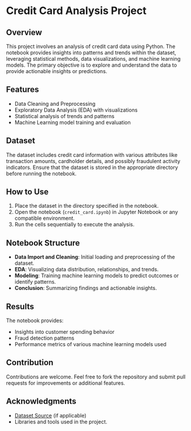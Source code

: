 # Credit Card Analysis Project

## Overview
This project involves an analysis of credit card data using Python. The notebook provides insights into patterns and trends within the dataset, leveraging statistical methods, data visualizations, and machine learning models. The primary objective is to explore and understand the data to provide actionable insights or predictions.

## Features
- Data Cleaning and Preprocessing
- Exploratory Data Analysis (EDA) with visualizations
- Statistical analysis of trends and patterns
- Machine Learning model training and evaluation

## Dataset
The dataset includes credit card information with various attributes like transaction amounts, cardholder details, and possibly fraudulent activity indicators. Ensure that the dataset is stored in the appropriate directory before running the notebook.

## How to Use
1. Place the dataset in the directory specified in the notebook.
2. Open the notebook (`credit_card.ipynb`) in Jupyter Notebook or any compatible environment.
3. Run the cells sequentially to execute the analysis.

## Notebook Structure
- **Data Import and Cleaning**: Initial loading and preprocessing of the dataset.
- **EDA**: Visualizing data distribution, relationships, and trends.
- **Modeling**: Training machine learning models to predict outcomes or identify patterns.
- **Conclusion**: Summarizing findings and actionable insights.

## Results
The notebook provides:
- Insights into customer spending behavior
- Fraud detection patterns
- Performance metrics of various machine learning models used

## Contribution
Contributions are welcome. Feel free to fork the repository and submit pull requests for improvements or additional features.



## Acknowledgments
- [Dataset Source](#) (if applicable)
- Libraries and tools used in the project.

